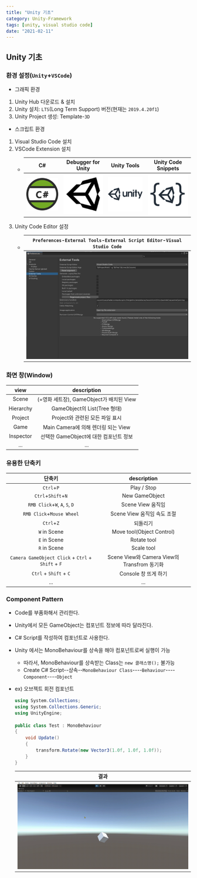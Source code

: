 ```yaml
---
title: "Unity 기초"
category: Unity-Framework
tags: [unity, visual studio code]
date: "2021-02-11"
---
```


## Unity 기초

### 환경 설정(`Unity`+`VSCode`)

- 그래픽 환경

1. Unity Hub 다운로드 & 설치
2. Unity 설치: `LTS`(Long Term Support) 버전(현재는 `2019.4.20f1`)
3. Unity Project 생성: Template-`3D`

- 스크립트 환경

1. Visual Studio Code 설치
2. VSCode Extension 설치
   - |                     C#                      |                           Debugger for Unity                            |                        Unity Tools                        |                            Unity Code Snippets                            |
     | :-----------------------------------------: | :---------------------------------------------------------------------: | :-------------------------------------------------------: | :-----------------------------------------------------------------------: |
     | ![C#](../uploads/unity-outline/csharp.jpeg) | ![Debugger for Unity](../uploads/unity-outline/debugger-for-unity.jpeg) | ![Unity Tools](../uploads/unity-outline/unity-tools.jpeg) | ![Unity Code Snippets](../uploads/unity-outline/unity-code-snippets.jpeg) |
3. Unity Code Editor 설정
   - | `Preferences`-`External Tools`-`External Script Editor`-`Visual Studio Code` |
     | :--------------------------------------------------------------------------: |
     | ![VSCode Unity Settings](../uploads/unity-outline/VSCode_unity-settings.png) |

### 화면 창(Window)

|   view    |               description                |
| :-------: | :--------------------------------------: |
|   Scene   | (=영화 세트장), GameObject가 배치된 View |
| Hierarchy |       GameObject의 List(Tree 형태)       |
|  Project  |     Project와 관련된 모든 파일 표시      |
|   Game    |   Main Camera에 의해 렌더링 되는 View    |
| Inspector |  선택한 GameObject에 대한 컴포넌트 정보  |
|    ...    |                   ...                    |

### 유용한 단축키

|                       단축키                       |                 description                 |
| :------------------------------------------------: | :-----------------------------------------: |
|                     `Ctrl`+`P`                     |                 Play / Stop                 |
|                 `Ctrl`+`Shift`+`N`                 |               New GameObject                |
|           `RMB Click`+`W`, `A`, `S`, `D`           |              Scene View 움직임              |
|             `RMB Click`+`Mouse Wheel`              |         Scene View 움직임 속도 조절         |
|                     `Ctrl`+`Z`                     |                  되돌리기                   |
|                    `W` in Scene                    |          Move tool(Object Control)          |
|                    `E` in Scene                    |                 Rotate tool                 |
|                    `R` in Scene                    |                 Scale tool                  |
| `Camera GameObject Click` + `Ctrl` + `Shift` + `F` | Scene View와 Camera View의 Transfrom 동기화 |
|               `Ctrl` + `Shift` + `C`               |            Console 창 뜨게 하기             |
|                        ...                         |                     ...                     |

### Component Pattern

- Code를 부품화해서 관리한다.
- Unity에서 모든 GameObject는 컴포넌트 정보에 따라 달라진다.
- C# Script를 작성하여 컴포넌트로 사용한다.

- Unity 에서는 MonoBehaviour를 상속을 해야 컴포넌트로써 실행이 가능

  - 따라서, MonoBehaviour를 상속받는 Class는 `new 클래스명();` 불가능
  - Create C# Script--상속--`MonoBehaviour Class`----`Behaviour`----`Component`----`Object`

- ex) 오브젝트 회전 컴포넌트

  ```cs
  using System.Collections;
  using System.Collections.Generic;
  using UnityEngine;

  public class Test : MonoBehaviour
  {
      void Update()
      {
          transform.Rotate(new Vector3(1.0f, 1.0f, 1.0f));
      }
  }
  ```

  |                              결과                              |
  | :------------------------------------------------------------: |
  | ![Result Rotated](../uploads/unity-outline/result-rotated.gif) |
